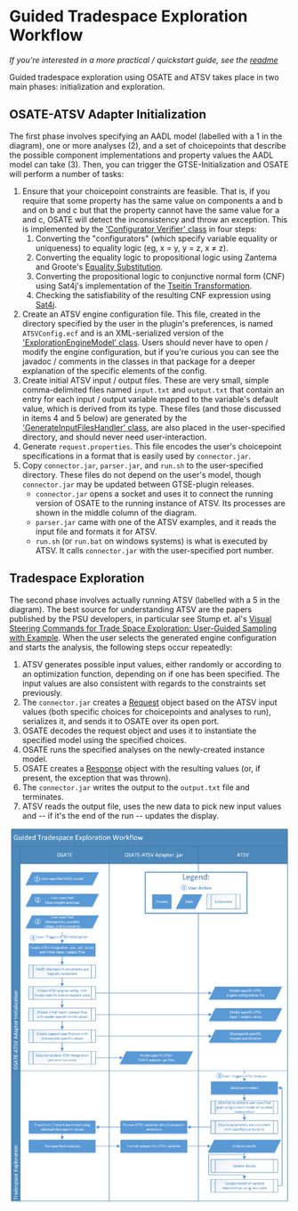 # Guided Tradespace Exploration Workflow

*If you're interested in a more practical / quickstart guide, see the [readme](../readme.md)*

Guided tradespace exploration using OSATE and ATSV takes place in two main phases: initialization and exploration.

## OSATE-ATSV Adapter Initialization

The first phase involves specifying an AADL model (labelled with a 1 in the diagram), one or more analyses (2), and a set of choicepoints that describe the possible component implementations and property values the AADL model can take (3). Then, you can trigger the GTSE-Initialization and OSATE will perform a number of tasks:

1. Ensure that your choicepoint constraints are feasible. That is, if you require that some property has the same value on components a and b and on b and c but that the property cannot have the same value for a and c, OSATE will detect the inconsistency and throw an exception. This is implemented by the ['Configurator Verifier' class](../org.osate.atsv.integration/src/main/java/org/osate/atsv/integration/ConfiguratorVerifier.java) in four steps:
    1. Converting the "configurators" (which specify variable equality or uniqueness) to equality logic (eg, x = y, y = z, x ≠ z).
    2. Converting the equality logic to propositional logic using Zantema and Groote's [Equality Substitution](http://dx.doi.org/10.1016/S1571-0661(04)80661-3).
    3. Converting the propositional logic to conjunctive normal form (CNF) using Sat4j's implementation of the [Tseitin Transformation](https://en.wikipedia.org/wiki/Tseytin_transformation).
    4. Checking the satisfiability of the resulting CNF expression using [Sat4j](http://www.sat4j.org/).
2. Create an ATSV engine configuration file. This file, created in the directory specified by the user in the plugin's preferences, is named ``ATSVConfig.ecf`` and is an XML-serialized version of the ['ExplorationEngineModel' class](../org.osate.atsv.integration/src/main/java/org/osate/atsv/integration/EngineConfigModel/ExplorationEngineModel.java). Users should never have to open / modify the engine configuration, but if you're curious you can see the javadoc / comments in the classes in that package for a deeper explanation of the specific elements of the config.
3. Create initial ATSV input / output files. These are very small, simple comma-delimited files named ``input.txt`` and ``output.txt`` that contain an entry for each input / output variable mapped to the variable's default value, which is derived from its type. These files (and those discussed in items 4 and 5 below) are generated by the ['GenerateInputFilesHandler' class](../org.osate.atsv.integration/src/main/java/org/osate/atsv/integration/preparser/GenerateInputFilesHandler.java), are also placed in the user-specified directory, and should never need user-interaction.
5. Generate ``request.properties``. This file encodes the user's choicepoint specifications in a format that is easily used by ``connector.jar``.
4. Copy ``connector.jar``, ``parser.jar``, and ``run.sh`` to the user-specified directory. These files do not depend on the user's model, though ``connector.jar`` may be updated between GTSE-plugin releases.
    * ``connector.jar`` opens a socket and uses it to connect the running version of OSATE to the running instance of ATSV. Its processes are shown in the middle column of the diagram.
    * ``parser.jar`` came with one of the ATSV examples, and it reads the input file and formats it for ATSV.
    * ``run.sh`` (or ``run.bat`` on windows systems) is what is executed by ATSV. It calls ``connector.jar`` with the user-specified port number.

## Tradespace Exploration

The second phase involves actually running ATSV (labelled with a 5 in the diagram). The best source for understanding ATSV are the papers published by the PSU developers, in particular see Stump et. al's [Visual Steering Commands for Trade Space Exploration: User-Guided Sampling with Example](http://dx.doi.org/10.1115/1.3243633). When the user selects the generated engine configuration and starts the analysis, the following steps occur repeatedly:

1. ATSV generates possible input values, either randomly or according to an optimization function, depending on if one has been specified. The input values are also consistent with regards to the constraints set previously.
2. The ``connector.jar`` creates a [Request](../org.osate.atsv.integration/src/main/java/org/osate/atsv/integration/network/Request.java) object based on the ATSV input values (both specific choices for choicepoints and analyses to run), serializes it, and sends it to OSATE over its open port.
3. OSATE decodes the request object and uses it to instantiate the specified model using the specified choices.
4. OSATE runs the specified analyses on the newly-created instance model.
5. OSATE creates a [Response](/org.osate.atsv.integration/src/main/java/org/osate/atsv/integration/network/Response.java) object with the resulting values (or, if present, the exception that was thrown).
6. The ``connector.jar`` writes the output to the ``output.txt`` file and terminates.
7. ATSV reads the output file, uses the new data to pick new input values and -- if it's the end of the run -- updates the display.

![GTSE Workflow](workflow.png)
